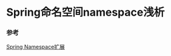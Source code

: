 # Spring命名空间namespace浅析

### 参考
[Spring Namespace扩展](http://blog.csdn.net/jloveto/article/details/47209143)